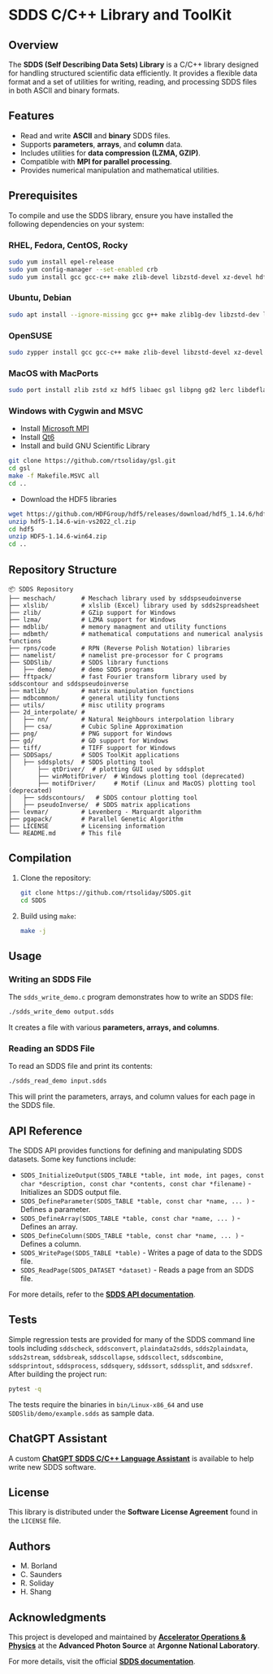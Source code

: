 # SDDS C/C++ Library and ToolKit

## Overview
The **SDDS (Self Describing Data Sets) Library** is a C/C++ library designed for handling structured scientific data efficiently. It provides a flexible data format and a set of utilities for writing, reading, and processing SDDS files in both ASCII and binary formats.

## Features
- Read and write **ASCII** and **binary** SDDS files.
- Supports **parameters**, **arrays**, and **column** data.
- Includes utilities for **data compression (LZMA, GZIP)**.
- Compatible with **MPI for parallel processing**.
- Provides numerical manipulation and mathematical utilities.

## Prerequisites
To compile and use the SDDS library, ensure you have installed the following dependencies on your system:

### RHEL, Fedora, CentOS, Rocky
```bash
sudo yum install epel-release
sudo yum config-manager --set-enabled crb
sudo yum install gcc gcc-c++ make zlib-devel libzstd-devel xz-devel hdf5-devel libaec-devel gsl-devel libpng-devel gd-devel liblerc-devel libdeflate-devel libtiff-devel qt5-qtbase-devel blas-devel lapack-devel mpich mpich-devel fftw-devel
```

### Ubuntu, Debian
```bash
sudo apt install --ignore-missing gcc g++ make zlib1g-dev libzstd-dev liblzma-dev libhdf5-dev libaec-dev libgsl-dev libpng-dev libgd-dev liblerc-dev libdeflate-dev libtiff-dev qtbase5-dev libblas-dev liblapack-dev liblapacke-dev mpich libmpich-dev
```

### OpenSUSE
```bash
sudo zypper install gcc gcc-c++ make zlib-devel libzstd-devel xz-devel hdf5-devel libaec-devel gsl-devel libpng-devel gd-devel lerc-devel libdeflate-devel libtiff-devel qt5-qtbase-devel blas-devel lapack-devel mpich mpich-devel
```

### MacOS with MacPorts
```bash
sudo port install zlib zstd xz hdf5 libaec gsl libpng gd2 lerc libdeflate tiff qt5 mpich
```

### Windows with Cygwin and MSVC
- Install [Microsoft MPI](https://learn.microsoft.com/en-us/message-passing-interface/microsoft-mpi)
- Install [Qt6](https://doc.qt.io/qt-6/qt-online-installation.html)
- Install and build GNU Scientific Library
```bash
git clone https://github.com/rtsoliday/gsl.git
cd gsl
make -f Makefile.MSVC all
cd ..
```
- Download the HDF5 libraries
```bash
wget https://github.com/HDFGroup/hdf5/releases/download/hdf5_1.14.6/hdf5-1.14.6-win-vs2022_cl.zip
unzip hdf5-1.14.6-win-vs2022_cl.zip
cd hdf5
unzip HDF5-1.14.6-win64.zip
cd ..
```

## Repository Structure
```
📦 SDDS Repository
├── meschach/       # Meschach library used by sddspseudoinverse
├── xlslib/         # xlslib (Excel) library used by sdds2spreadsheet
├── zlib/           # GZip support for Windows
├── lzma/           # LZMA support for Windows
├── mdblib/         # memory managment and utility functions
├── mdbmth/         # mathematical computations and numerical analysis functions
├── rpns/code       # RPN (Reverse Polish Notation) libraries
├── namelist/       # namelist pre-processor for C programs
├── SDDSlib/        # SDDS library functions
│   ├── demo/       # demo SDDS programs
├── fftpack/        # fast Fourier transform library used by sddscontour and sddspseudoinverse
├── matlib/         # matrix manipulation functions
├── mdbcommon/      # general utility functions
├── utils/          # misc utility programs
├── 2d_interpolate/ #
│   ├── nn/         # Natural Neighbours interpolation library
│   ├── csa/        # Cubic Spline Approximation
├── png/            # PNG support for Windows
├── gd/             # GD support for Windows
├── tiff/           # TIFF support for Windows
├── SDDSaps/        # SDDS ToolKit applications
│   ├── sddsplots/  # SDDS plotting tool
│       ├── qtDriver/  # plotting GUI used by sddsplot
│       ├── winMotifDriver/  # Windows plotting tool (deprecated)
│       ├── motifDriver/     # Motif (Linux and MacOS) plotting tool (deprecated)
│   ├── sddscontours/   # SDDS contour plotting tool
│   ├── pseudoInverse/  # SDDS matrix applications
├── levmar/         # Levenberg - Marquardt algorithm
├── pgapack/        # Parallel Genetic Algorithm
├── LICENSE         # Licensing information
└── README.md       # This file
```

## Compilation
1. Clone the repository:
   ```sh
   git clone https://github.com/rtsoliday/SDDS.git
   cd SDDS
   ```
2. Build using `make`:
   ```sh
   make -j
   ```

## Usage

### Writing an SDDS File
The `sdds_write_demo.c` program demonstrates how to write an SDDS file:
```sh
./sdds_write_demo output.sdds
```
It creates a file with various **parameters, arrays, and columns**.

### Reading an SDDS File
To read an SDDS file and print its contents:
```sh
./sdds_read_demo input.sdds
```
This will print the parameters, arrays, and column values for each page in the SDDS file.

## API Reference
The SDDS API provides functions for defining and manipulating SDDS datasets. Some key functions include:
- `SDDS_InitializeOutput(SDDS_TABLE *table, int mode, int pages, const char *description, const char *contents, const char *filename)` - Initializes an SDDS output file.
- `SDDS_DefineParameter(SDDS_TABLE *table, const char *name, ... )` - Defines a parameter.
- `SDDS_DefineArray(SDDS_TABLE *table, const char *name, ... )` - Defines an array.
- `SDDS_DefineColumn(SDDS_TABLE *table, const char *name, ... )` - Defines a column.
- `SDDS_WritePage(SDDS_TABLE *table)` - Writes a page of data to the SDDS file.
- `SDDS_ReadPage(SDDS_DATASET *dataset)` - Reads a page from an SDDS file.

For more details, refer to the **[SDDS API documentation](https://ops.aps.anl.gov/manuals/SDDSlib/html/files.html)**.

## Tests
Simple regression tests are provided for many of the SDDS command line tools including `sddscheck`, `sddsconvert`, `plaindata2sdds`, `sdds2plaindata`, `sdds2stream`, `sddsbreak`, `sddscollapse`, `sddscollect`, `sddscombine`, `sddsprintout`, `sddsprocess`, `sddsquery`, `sddssort`, `sddssplit`, and `sddsxref`. After building the project run:
```bash
pytest -q
```
The tests require the binaries in `bin/Linux-x86_64` and use `SDDSlib/demo/example.sdds` as sample data.


## ChatGPT Assistant
A custom **[ChatGPT SDDS C/C++ Language Assistant](https://chatgpt.com/g/g-67376bce92308190a01b7056cdd3d74a-sdds-c-c-language-assistant)** is available to help write new SDDS software.

## License
This library is distributed under the **Software License Agreement** found in the `LICENSE` file.

## Authors
- M. Borland
- C. Saunders
- R. Soliday
- H. Shang

## Acknowledgments
This project is developed and maintained by **[Accelerator Operations & Physics](https://www.aps.anl.gov/Accelerator-Operations-Physics)** at the **Advanced Photon Source** at **Argonne National Laboratory**.

For more details, visit the official **[SDDS documentation](https://www.aps.anl.gov/Accelerator-Operations-Physics/Documentation)**.

